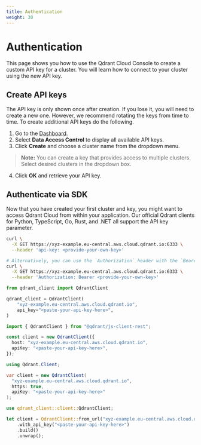 ```yaml
---
title: Authentication
weight: 30
---
```


# Authentication

This page shows you how to use the Qdrant Cloud Console to create a custom API key for a cluster. You will learn how to connect to your cluster using the new API key.

## Create API keys

The API key is only shown once after creation. If you lose it, you will need to create a new one. 
However, we recommend rotating the keys from time to time. To create additional API keys do the following.

1. Go to the [Dashboard](https://qdrant.to/cloud).
2. Select **Data Access Control** to display all available API keys.
3. Click **Create** and choose a cluster name from the dropdown menu.
> **Note:** You can create a key that provides access to multiple clusters. Select desired clusters in the dropdown box.
4. Click **OK** and retrieve your API key. 

## Authenticate via SDK

Now that you have created your first cluster and key, you might want to access Qdrant Cloud from within your application.
Our official Qdrant clients for Python, TypeScript, Go, Rust, and .NET all support the API key parameter. 

```bash
curl \
  -X GET https://xyz-example.eu-central.aws.cloud.qdrant.io:6333 \
  --header 'api-key: <provide-your-own-key>'

# Alternatively, you can use the `Authorization` header with the `Bearer` prefix
curl \
  -X GET https://xyz-example.eu-central.aws.cloud.qdrant.io:6333 \
  --header 'Authorization: Bearer <provide-your-own-key>'
```

```python
from qdrant_client import QdrantClient

qdrant_client = QdrantClient(
    "xyz-example.eu-central.aws.cloud.qdrant.io",
    api_key="<paste-your-api-key-here>",
)
```

```typescript
import { QdrantClient } from "@qdrant/js-client-rest";

const client = new QdrantClient({
  host: "xyz-example.eu-central.aws.cloud.qdrant.io",
  apiKey: "<paste-your-api-key-here>",
});
```

```csharp
using Qdrant.Client;

var client = new QdrantClient(
  "xyz-example.eu-central.aws.cloud.qdrant.io",
  https: true,
  apiKey: "<paste-your-api-key-here>"
);
```

```rust
use qdrant_client::client::QdrantClient;

let client = QdrantClient::from_url("xyz-example.eu-central.aws.cloud.qdrant.io:6334")
    .with_api_key("<paste-your-api-key-here>")
    .build()
    .unwrap();
```
